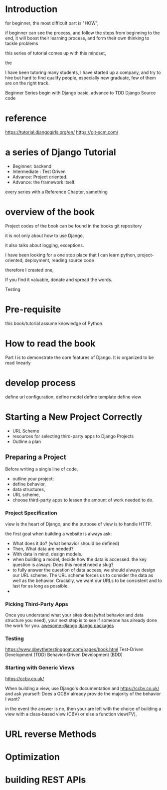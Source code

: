 # Introduction

for beginner, the most difficult part is "HOW",

if beginner can see the process, and follow the steps from beginning to the end,
it will boost their learning process, and form their own thinking to tackle problems

this series of tutorial comes up with this mindset,

the

I have been tutoring many students,
I have started up a company, and try to hire
but hard to find qualify people, especially new graduate,
few of them are on the right track.

Beginner Series
begin with Django basic,
advance to TDD
Django Source code

# reference

https://tutorial.djangogirls.org/en/
https://git-scm.com/

# a series of Django Tutorial

- Beginner: backend
- Intermediate : Test Driven
- Advance: Project oriented.
- Advance: the framework itself.

every series with a Reference Chapter, samething

# overview of the book

Project codes of the book can be found in the books git repository
[](https://github.com)

it is not only about how to use Django,

it also talks about logging, exceptions.

I have been looking for a one stop place that I can learn python, project-oriented, deployment, reading source code

therefore I created one,

If you find it valuable, donate and spread the words.

Testing

# Pre-requisite

this book/tutorial assume knowledge of Python.

# How to read the book

Part I is to demonstrate the core features of Django. It is organized to be read linearly

# develop process

define url configuration,
define model
define template
define view

# Starting a New Project Correctly

- URL Scheme
- resources for selecting third-party apps to Django Projects
- Outline a plan

## Preparing a Project

Before writing a single line of code,

- outline your project;
- define behavior,
- data structures,
- URL scheme,
- choose third-party apps to lessen the amount of work needed to do.

### Project Specification

view is the heart of Django, and the purpose of view is to handle HTTP.

the first goal when building a website is always ask:

- What does it do? (what behavior should be defined)
- Then, What data are needed?
- With data in mind, design models.
- when building a model, decide how the data is accessed. the key question is always: Does this model need a slug?
- to fully answer the question of data access, we should always design our URL scheme. The URL scheme forces us to consider the data as well as the behavior. Crucially, we want our URLs to be consistent and to last for as long as possible.
-

### Picking Third-Party Apps

Once you understand what your sites does(what behavior and data structure you need), your next step is to see if someone has already done the work for you.
[awesome-django](http://awesome-django.com)
[django packages](https://djangopackages.org/)

### Testing

https://www.obeythetestinggoat.com/pages/book.html
Test-Driven Development (TDD)
Behavior-Driven Development (BDD)

### Starting with Generic Views

https://ccbv.co.uk/

When building a view, use Django's documentation and https://ccbv.co.uk/ and ask yourself: Does a GCBV already provide the majority of the behavior I want?

in the event the answer is no, then your are left with the choice of building a view with a class-based view (CBV) or else a function view(FV),

# URL reverse Methods

# Optimization

# building REST APIs
